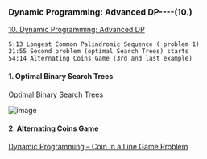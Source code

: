 ### Dynamic Programming: Advanced DP----(10.)

[10. Dynamic Programming: Advanced DP](https://www.youtube.com/watch?v=Tw1k46ywN6E)

```
5:13 Longest Common Palindromic Sequence ( problem 1)
21:55 Second problem (optimal Search Trees) starts
54:14 Alternating Coins Game (3rd and last example)
```

#### 1. Optimal Binary Search Trees

[Optimal Binary Search Trees](https://www.algorithmsandme.com/optimal-binary-search-trees/)

![image](https://user-images.githubusercontent.com/2216435/153809917-a3b84b7a-600c-4443-ae42-a1f1d8ff7dba.png)

#### 2. Alternating Coins Game

[Dynamic Programming – Coin In a Line Game Problem](https://algorithms.tutorialhorizon.com/dynamic-programming-coin-in-a-line-game-problem/)

